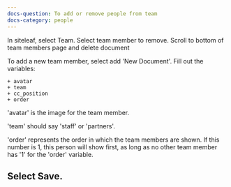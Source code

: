 ```yaml
---
docs-question: To add or remove people from team
docs-category: people
---
```

In siteleaf, select Team.  Select team member to remove.  Scroll to bottom of team members page and delete document

To add a new team member, select add 'New Document'.  Fill out the variables:

    + avatar
    + team
    + cc_position
    + order

'avatar' is the image for the team member.  

'team' should say 'staff' or 'partners'.

'order' represents the order in which the team members are shown.  If this number is 1, this person will show first, as long as no other team member has '1' for the 'order' variable.

## Select Save.
